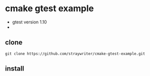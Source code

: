 # cmake gtest example

- gtest version 1.10
- 



## clone

```
git clone https://github.com/straywriter/cmake-gtest-example.git
```



## install

